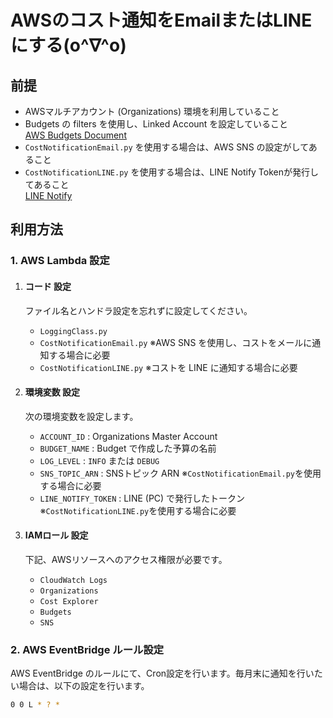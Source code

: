 # AWSのコスト通知をEmailまたはLINEにする(o^∇^o)

## 前提
- AWSマルチアカウント (Organizations) 環境を利用していること
- Budgets の filters を使用し、Linked Account を設定していること  
  [AWS Budgets Document](https://docs.aws.amazon.com/cost-management/latest/userguide/budgets-create-filters.html#:~:text=.-,Linked%20Account,-Choose%20an%20AWS)
- `CostNotificationEmail.py` を使用する場合は、AWS SNS の設定がしてあること
- `CostNotificationLINE.py` を使用する場合は、LINE Notify Tokenが発行してあること  
  [LINE Notify](https://notify-bot.line.me/my/)

## 利用方法

### 1. AWS Lambda 設定
   1. #### コード 設定
      ファイル名とハンドラ設定を忘れずに設定してください。
      - `LoggingClass.py`
      - `CostNotificationEmail.py` ※AWS SNS を使用し、コストをメールに通知する場合に必要
      - `CostNotificationLINE.py` ※コストを LINE に通知する場合に必要

   2. #### 環境変数 設定
      次の環境変数を設定します。
      - `ACCOUNT_ID` : Organizations Master Account
      - `BUDGET_NAME` : Budget で作成した予算の名前
      - `LOG_LEVEL` : `INFO` または `DEBUG`
      - `SNS_TOPIC_ARN` : SNSトピック ARN ※`CostNotificationEmail.py`を使用する場合に必要
      - `LINE_NOTIFY_TOKEN` : LINE (PC) で発行したトークン ※`CostNotificationLINE.py`を使用する場合に必要

   3. #### IAMロール 設定
      下記、AWSリソースへのアクセス権限が必要です。
      - `CloudWatch Logs`
      - `Organizations`
      - `Cost Explorer`
      - `Budgets`
      - `SNS`

### 2. AWS EventBridge ルール設定
   AWS EventBridge のルールにて、Cron設定を行います。毎月末に通知を行いたい場合は、以下の設定を行います。
   ```bash
   0 0 L * ? *